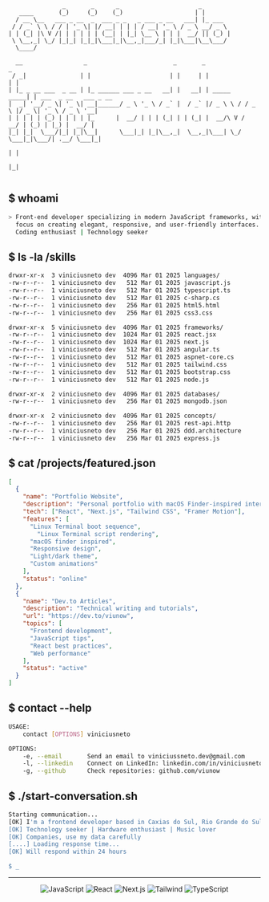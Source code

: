 ```


               _       _      _                      _                                         
   ____       (_)     (_)    (_)                    | |                                        
  / __ \__   ___ _ __  _  ___ _ _   _ ___ _ __   ___| |_ ___                                   
 / / _` \ \ / / | '_ \| |/ __| | | | / __| '_ \ / _ \ __/ _ \                                  
| | (_| |\ V /| | | | | | (__| | |_| \__ \ | | |  __/ || (_) |                                 
 \ \__,_| \_/ |_|_| |_|_|\___|_|\__,_|___/_| |_|\___|\__\___/                                  
  \____/                                                                                       
                                                                                               
  __                 _                        _       _                _                       
 / _|               | |                      | |     | |              | |                      
| |_ _ __ ___  _ __ | |_ ______ ___ _ __   __| |   __| | _____   _____| | ___  _ __   ___ _ __ 
|  _| '__/ _ \| '_ \| __|______/ _ \ '_ \ / _` |  / _` |/ _ \ \ / / _ \ |/ _ \| '_ \ / _ \ '__|
| | | | | (_) | | | | |_      |  __/ | | | (_| | | (_| |  __/\ V /  __/ | (_) | |_) |  __/ |   
|_| |_|  \___/|_| |_|\__|      \___|_| |_|\__,_|  \__,_|\___| \_/ \___|_|\___/| .__/ \___|_|   
                                                                              | |              
                                                                              |_|              


```

## $ whoami

```bash
> Front-end developer specializing in modern JavaScript frameworks, with a
  focus on creating elegant, responsive, and user-friendly interfaces. 
  Coding enthusiast | Technology seeker
```

## $ ls -la /skills

```bash
drwxr-xr-x  3 viniciusneto dev  4096 Mar 01 2025 languages/
-rw-r--r--  1 viniciusneto dev   512 Mar 01 2025 javascript.js
-rw-r--r--  1 viniciusneto dev   512 Mar 01 2025 typescript.ts
-rw-r--r--  1 viniciusneto dev   512 Mar 01 2025 c-sharp.cs
-rw-r--r--  1 viniciusneto dev   256 Mar 01 2025 html5.html
-rw-r--r--  1 viniciusneto dev   256 Mar 01 2025 css3.css

drwxr-xr-x  5 viniciusneto dev  4096 Mar 01 2025 frameworks/
-rw-r--r--  1 viniciusneto dev  1024 Mar 01 2025 react.jsx
-rw-r--r--  1 viniciusneto dev  1024 Mar 01 2025 next.js
-rw-r--r--  1 viniciusneto dev   512 Mar 01 2025 angular.ts
-rw-r--r--  1 viniciusneto dev   512 Mar 01 2025 aspnet-core.cs
-rw-r--r--  1 viniciusneto dev   512 Mar 01 2025 tailwind.css
-rw-r--r--  1 viniciusneto dev   512 Mar 01 2025 bootstrap.css
-rw-r--r--  1 viniciusneto dev   512 Mar 01 2025 node.js

drwxr-xr-x  2 viniciusneto dev  4096 Mar 01 2025 databases/
-rw-r--r--  1 viniciusneto dev   256 Mar 01 2025 mongodb.json

drwxr-xr-x  2 viniciusneto dev  4096 Mar 01 2025 concepts/
-rw-r--r--  1 viniciusneto dev   256 Mar 01 2025 rest-api.http
-rw-r--r--  1 viniciusneto dev   256 Mar 01 2025 ddd.architecture
-rw-r--r--  1 viniciusneto dev   256 Mar 01 2025 express.js
```

## $ cat /projects/featured.json

```json
[
  {
    "name": "Portfolio Website",
    "description": "Personal portfolio with macOS Finder-inspired interface and Linux Terminal inspired",
    "tech": ["React", "Next.js", "Tailwind CSS", "Framer Motion"],
    "features": [
      "Linux Terminal boot sequence",
 	    "Linux Terminal script rendering",
      "macOS finder inspired",
      "Responsive design",
      "Light/dark theme",
      "Custom animations"
    ],
    "status": "online"
  },
  {
    "name": "Dev.to Articles",
    "description": "Technical writing and tutorials",
    "url": "https://dev.to/viunow",
    "topics": [
      "Frontend development",
      "JavaScript tips",
      "React best practices",
      "Web performance"
    ],
    "status": "active"
  }
]
```

## $ contact --help

```bash
USAGE:
    contact [OPTIONS] viniciusneto

OPTIONS:
    -e, --email       Send an email to viniciussneto.dev@gmail.com
    -l, --linkedin    Connect on LinkedIn: linkedin.com/in/viniciusneto
    -g, --github      Check repositories: github.com/viunow
```

## $ ./start-conversation.sh

```bash
Starting communication...
[OK] I'm a frontend developer based in Caxias do Sul, Rio Grande do Sul, Brasil
[OK] Technology seeker | Hardware enthusiast | Music lover
[OK] Companies, use my data carefully
[....] Loading response time...
[OK] Will respond within 24 hours

$ _
```

---

<div align="center">
  <img src="https://img.shields.io/badge/JavaScript-F7DF1E?style=for-the-badge&logo=javascript&logoColor=black" alt="JavaScript" />
  <img src="https://img.shields.io/badge/React-61DAFB?style=for-the-badge&logo=react&logoColor=black" alt="React" />
  <img src="https://img.shields.io/badge/Next.js-000000?style=for-the-badge&logo=next.js&logoColor=white" alt="Next.js" />
  <img src="https://img.shields.io/badge/Tailwind-06B6D4?style=for-the-badge&logo=tailwind-css&logoColor=white" alt="Tailwind" />
  <img src="https://img.shields.io/badge/TypeScript-3178C6?style=for-the-badge&logo=typescript&logoColor=white" alt="TypeScript" />
</div>
